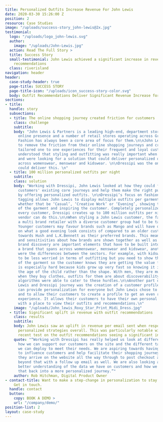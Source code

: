```yaml
---
title: Personalized Outfits Increase Revenue For John Lewis
date: 2020-03-30 15:26:00 Z
position: 2
resource: Case Studies
image: "/uploads/success-story_john-lewis@2x.jpg"
testimonial:
  logo: "/uploads/logo_john-lewis.svg"
  author:
    image: "/uploads/John-Lewis.jpg"
  action: Read The Full Story >
  title: Success Story
  small-testimonial: John Lewis achieved a significant increase in revenue with outfit
    recommendations
  class: riverisland
navigation: header
header:
  case-study-header: true
  page-title: SUCCESS STORY
  page-title-icon: "/uploads/icon_success-story-color.svg"
  body: Outfit Recommendations Deliver Significant Revenue Increase for John Lewis
sections:
- title: 
  handle: story
  subsections:
  - title: The online shopping journey created friction for customers
    class: challenge
    subtitle: 
    body: "John Lewis & Partners is a leading high-end, department store with a large
      online presence and a number of retail stores operating across Great Britain.
      Fashion has always been a core area of focus for them.\n\nJohn Lewis wanted
      to remove the friction from their online shopping journeys and create truly
      tailored one to one experiences for their frequent and loyal customers. They
      understood that styling and outfitting was really important when selling fashion
      and were looking for a solution that could deliver personalized outfits at scale,
      across womenswear, menswear and kidswear. \n\nDressipi was the only vendor who
      could deliver this. \n"
  - title: 100 million personalized outfits per night
    subtitle: 
    class: solution
    body: "Working with Dressipi, John Lewis looked at how they could further optimize
      customers' existing core journeys and help them make the right purchase decisions
      by offering personalized outfits. \n\nDressipi’s focus on fashion and attribute
      tagging allows John Lewis to display multiple outfits per garment and by occasion
      whether that be ‘Casual’, ‘Creative Work’ or ‘Evening’, showing the versatility
      of the garment and inspiring the customer. Completely personalized to each and
      every customer, Dressipi creates up to 100 million outfits per night. No other
      vendor can do this.\n\nWhen styling a John Lewis customer, the fact they are
      a multi brand retailer with a diverse customer group had to be taken into account.
      Younger customers may favour brands such as Mango and will have different ideas
      on what a good evening look consists of compared to an older customer leaning
      towards Hush and L.K.Bennett as their preferred brands. This meant brand adjacency
      and sensitivities about how brands are shown together as well as inspirational
      brand discovery are important elements that have to be built into Dressipi recommendations.\n\nAs
      a brand that spans across womenswear, menswear and kidswear, another key consideration
      were the differences between the sectors. For example, with kidswear you need
      to be less worried in terms of outfitting but you need to show the versatility
      of the garment so the customer knows they are getting the value for money. It
      is especially hard because kids grow up very fast so knowing it is more about
      the age of the child rather than the shape. With men, they are much more consistent
      when they buy clothes, outfits for them are about discoverability. Dressipi’s
      algorithms were able to cater to these hurdles.\n\nAnother part of the John
      Lewis and Dressipi journey was the creation of a customer profile. Dressipi
      can provide personalization for everyone but John Lewis chose to go a step further
      and to allow their customers to create a profile to get an even richer customer
      experience. It allows their customers to have their own personal style page
      with a place to view their outfits and recommendations.\n"
    image: "/uploads/John_lewis_Roxy_Star_Print_Midi_Dress.jpg"
  - title: Significant uplift in revenue with outfit recommendations
    class: results
    subtitle: 
    body: John Lewis saw an uplift in revenue per email sent when responding with
      personalized strategies overall. This was particularly notable with the most
      recent test on the outfit recommendations seeing a significant increase in revenue.
    quote: "“Working with Dressipi has really helped us look at different ways in
      how we can support our customers on the site and the different tactics that
      we can deploy to meet their needs. We are aspiring towards having the ability
      to influence customers and help facilitate their shopping journey from the point
      they arrive on the website all the way through to post checkout and then even
      beyond that with a follow up email as well. We are also looking at having a
      better understanding of the data we have on customers and how we can help tie
      that back into a more personalized journey.”"
    author: Rob Hitchman, Digital Product Owner
- contact-title: Want to make a step-change in personalization to stay competitive?
    Get in touch.
  handle: contact
  button:
    copy: BOOK A DEMO >
    url: "/company/demo/"
position-list: 2
layout: case-study
---
```


